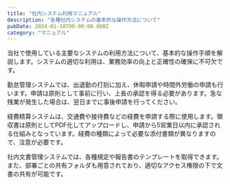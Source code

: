 ```yaml
---
title: "社内システム利用マニュアル"
description: "各種社内システムの基本的な操作方法について"
pubDate: 2024-01-18T00:00:00.000Z
category: "マニュアル"
---
```


当社で使用している主要なシステムの利用方法について、基本的な操作手順を解説します。システムの適切な利用は、業務効率の向上と正確性の確保に不可欠です。

勤怠管理システムでは、出退勤の打刻に加え、休暇申請や時間外労働の申請も行います。申請は原則として事前に行い、上長の承認を得る必要があります。急な残業が発生した場合は、翌日までに事後申請を行ってください。

経費精算システムは、交通費や接待費などの経費を申請する際に使用します。領収書は原則としてPDF化してアップロードし、申請から5営業日以内に承認される仕組みとなっています。経費の種類によって必要な添付書類が異なりますので、注意が必要です。

社内文書管理システムでは、各種規定や報告書のテンプレートを取得できます。また、部署ごとの共有フォルダも用意されており、適切なアクセス権限の下で文書の共有が可能です。
